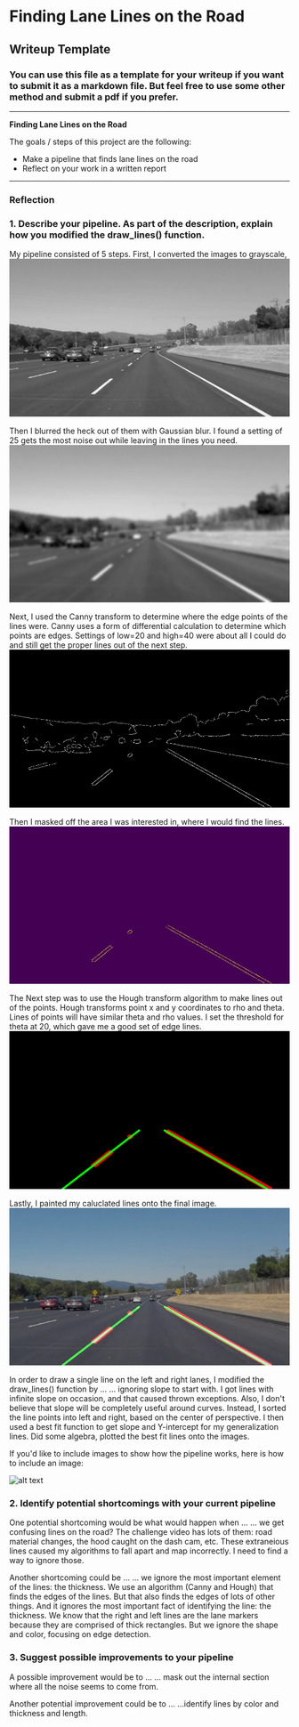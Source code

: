 # **Finding Lane Lines on the Road** 

## Writeup Template

### You can use this file as a template for your writeup if you want to submit it as a markdown file. But feel free to use some other method and submit a pdf if you prefer.

---

**Finding Lane Lines on the Road**

The goals / steps of this project are the following:
* Make a pipeline that finds lane lines on the road
* Reflect on your work in a written report


[//]: # (Image References)

[image1]: ./examples/grayscale.jpg "Grayscale"

---

### Reflection

### 1. Describe your pipeline. As part of the description, explain how you modified the draw_lines() function.

My pipeline consisted of 5 steps. First, I converted the images to grayscale, 
![gray](test_images_output/solidWhiteCurve.jpg-grey.png)

Then I blurred the heck out of them with Gaussian blur. I found a setting of 25 gets the most noise out while leaving in the lines you need. 
![gauss](test_images_output/solidWhiteCurve.jpg-gauss.png)

Next, I used the Canny transform to determine where the edge points of the lines were. Canny uses a form of differential calculation to determine which points are edges. Settings of low=20 and high=40 were about all I could do and still get the proper lines out of the next step. 
![Canny](test_images_output/solidWhiteCurve.jpg-canny.png)

Then I masked off the area I was interested in, where I would find the lines. 
![Masked](test_images_output/solidWhiteCurve.jpg-masked.png)

The Next step was to use the Hough transform algorithm to make lines out of the points. Hough transforms point x and y coordinates to rho and theta. Lines of points will have similar theta and rho values. I set the threshold for theta at 20, which gave me a good set of edge lines. 
![Hough](test_images_output/solidWhiteCurve.jpg-hough.png)

Lastly, I painted my caluclated lines onto the final image. 
![Final](test_images_output/solidWhiteCurve.jpg-final.png)

In order to draw a single line on the left and right lanes, I modified the draw_lines() function by ...
... ignoring slope to start with. I got lines with infinite slope on occasion, and that caused thrown exceptions. Also, I don't believe that slope will be completely useful around curves. 
Instead, I sorted the line points into left and right, based on the center of perspective. I then used a best fit function to get slope and Y-intercept for my generalization lines. Did some algebra, plotted the best fit lines onto the images. 

If you'd like to include images to show how the pipeline works, here is how to include an image: 

![alt text][image1]


### 2. Identify potential shortcomings with your current pipeline


One potential shortcoming would be what would happen when ... 
... we get confusing lines on the road? The challenge video has lots of them: road material changes, the hood caught on the dash cam, etc. These extraneious lines caused my algorithms to fall apart and map incorrectly. I need to find a way to ignore those. 

Another shortcoming could be ...
... we ignore the most important element of the lines: the thickness. We use an algorithm (Canny and Hough) that finds the edges of the lines. But that also finds the edges of lots of other things. And it ignores the most important fact of identifying the line: the thickness. We know that the right and left lines are the lane markers because they are comprised of thick rectangles. But we ignore the shape and color, focusing on edge detection. 



### 3. Suggest possible improvements to your pipeline

A possible improvement would be to ...
... mask out the internal section where all the noise seems to come from. 

Another potential improvement could be to ...
...identify lines by color and thickness and length. 

